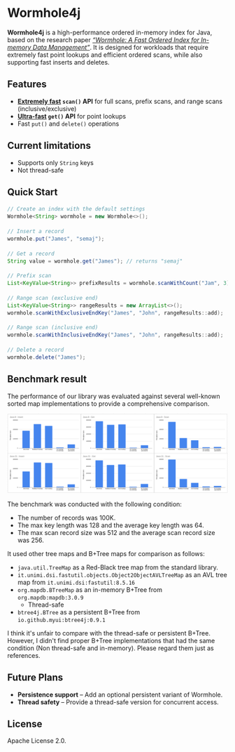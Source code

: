 # Wormhole4j

**Wormhole4j** is a high-performance ordered in-memory index for Java, based on the research paper [*“Wormhole: A Fast Ordered Index for In-memory Data Management”*](https://dl.acm.org/doi/10.1145/3302424.3303955).
It is designed for workloads that require extremely fast point lookups and efficient ordered scans, while also supporting fast inserts and deletes.

## Features

* **[Extremely fast](#benchmark-result) `scan()` API** for full scans, prefix scans, and range scans (inclusive/exclusive)
* **[Ultra-fast](#benchmark-result) `get()` API** for point lookups
* Fast `put()` and `delete()` operations

## Current limitations

* Supports only `String` keys
* Not thread-safe

## Quick Start

```java
// Create an index with the default settings
Wormhole<String> wormhole = new Wormhole<>();

// Insert a record
wormhole.put("James", "semaj");

// Get a record
String value = wormhole.get("James"); // returns "semaj"

// Prefix scan
List<KeyValue<String>> prefixResults = wormhole.scanWithCount("Jam", 3);

// Range scan (exclusive end)
List<KeyValue<String>> rangeResults = new ArrayList<>();
wormhole.scanWithExclusiveEndKey("James", "John", rangeResults::add);

// Range scan (inclusive end)
wormhole.scanWithInclusiveEndKey("James", "John", rangeResults::add);

// Delete a record
wormhole.delete("James");
```

## Benchmark result

The performance of our library was evaluated against several well-known sorted map implementations to provide a comprehensive comparison.

![Benchmark result chart](./data/benchmark/2025/08/24/charts.png)

The benchmark was conducted with the following condition:
- The number of records was 100K.
- The max key length was 128 and the average key length was 64.
- The max scan record size was 512 and the average scan record size was 256.

It used other tree maps and B+Tree maps for comparison as follows:
- `java.util.TreeMap` as a Red-Black tree map from the standard library.
- `it.unimi.dsi.fastutil.objects.Object2ObjectAVLTreeMap` as an AVL tree map from `it.unimi.dsi:fastutil:8.5.16`
- `org.mapdb.BTreeMap` as an in-memory B+Tree from `org.mapdb:mapdb:3.0.9`
  - Thread-safe
- `btree4j.BTree` as a persistent B+Tree from `io.github.myui:btree4j:0.9.1`

I think it's unfair to compare with the thread-safe or persistent B+Tree. However, I didn't find proper B+Tree implementations that had the same condition (Non thread-safe and in-memory). Please regard them just as references.

## Future Plans

* **Persistence support** – Add an optional persistent variant of Wormhole.
* **Thread safety** – Provide a thread-safe version for concurrent access.

## License

Apache License 2.0.

